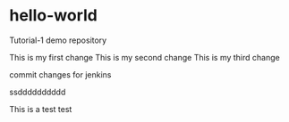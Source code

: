 # hello-world
Tutorial-1 demo repository

This is my first change
This is my second change
This is my third change

commit changes for jenkins

ssdddddddddd

This is a test
test
